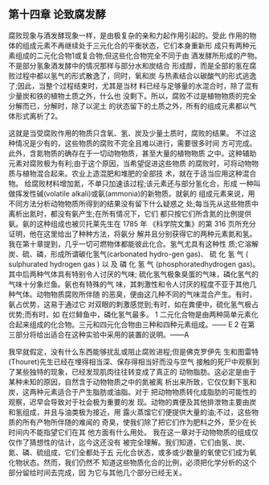 ## 第十四章 论致腐发酵

腐败现象与酒发酵现象一样，是由极复杂的亲和力起作用引起的。受此 作用的物体的组成元素不再继续处于三元化合的平衡状态，它们本身重新形 成只有两种元素组成的二元化合物1或复合物;但这些化合物完全不同于由 酒发酵所形成的产物。不是部分氢象酒发酵中的情况那样与部分水和炭结合 形成醇，而是全部的氢在腐败过程中都以氢气的形式散逸了，同时，氧和炭 与热素结合以碳酸气的形式逃逸了;因此，当整个过程结束时，尤其是当材 料已经与足够量的水混合时，除了混有少量炭和铁的植物土质之外，什么也 没剩下。所以，腐败不过是植物物质的完全分解而已，分解时，除了以泥土 的状态留下的土质之外，所有的组成元素都以气体形式离析了2。

这就是当受腐败作用的物质只含氧、氢、炭及少量土质时，腐败的结果。 不过这种情况是少有的，这些物质的腐败不完全且难以进行，需要很多时间 方可完成。此外，含氮物质的确存在于一切动物物质，甚至大量的植物物质 之中。这种辅助元素对腐败极为有利;由于这个原因，当希望促进这些物质 的腐败时，可将动物物质与植物混合起来。农业上造混肥和堆肥的全部技 术，就在于适当应用这种混合物。
给腐败材料增加氮，不单只加速该过程;该元素还与部分氢化合，形成 一种叫做挥发性碱(volatile alkali)或氨(ammonia)的新物质。就氨的 组成元素来说，用不同方法分析动物物质所得到的结果没有留下什么疑惑之 处;每当先从这些物质中离析出氮时，都没有氨产生;在所有情况下，它们 都只按它们所含氮的比例提供氨。氨的这种组成也被贝托莱先生在 1785 年 《科学院文集》的第 316 页所充分证明，他在这里给出了种种方法，将氨分 解并且分别获得它的两种元素氮和氢。
我在第十章提到，几乎一切可燃物体都能彼此化合。氢气尤具有这种性 质;它溶解炭、硫、磷，形成所谓碳化氢气(carbonated hydro-gen gas)、 硫 化 氢 气 ( sulphurated hydrogen gas ) 以 及 磷 化 氢 气 (phosphoratedhydrogen gas)。其中后两种气体具有特别令人讨厌的气味; 硫化氢气极象臭蛋的气味，磷化氢气的气味十分象烂鱼。氨也有特殊的气 味，其刺激性和令人讨厌的程度不亚于其他几种气体。动物物质腐败所伴随 的恶臭，便由这几种不同的气味混合产生。有时，氨占优势，这易于通过它 对双眼的刺激感觉到;有时，如在粪便中，硫化氢气极占优势;而有时，如 在烂鲱鱼中，磷化氢气最多。
1 二元化合物是由两种简单元素化合起来组成的化合物。三元和四元化合物由三种和四种元素组成。——
E
2 在第三部分将给出适合在这种实验中采用的装置的说明。——A
 
我早就假定，没有什么东西能够扰乱或阻止腐败进程;但是佛克罗伊先 生和图雷特(Thouret)先生已经在埋得相当深、保存得相当好而没与空气 接触的死尸中观察到了某些独特的现象，已经发现肌肉往往转变成了真正的 动物脂肪。这必定是由于某种未知的原因，自然含于动物物质之中的氮被离 析出来所致，它仅仅剩下氢和炭，这两种元素适合于产生脂肪或油脂。对于 把动物物质转化成脂肪的可能性的观察，迟早会导致对于社会极为重要的发 现。动物的粪便及其他排泄物主要由炭和氢组成，并且与油类极为接近，用 露火蒸馏它们便提供大量的油;不过，这些物质的所有产物所伴随的难闻的 奇臭，使我们除了把它们作为肥料之外，至少在长时间内不能指望它们在其 他方面有什么用处。
我在这一章对于动物物质的组成仅仅作了猜想性的估计，迄今这还没有 被完全理解。我们知道，它们由氢、炭、氮、磷、硫组成，它们全都处于五 元化合状态，或多或少数量的氧使它们成为氧化物状态。然而，我们仍然不 知道这些物质化合的比例，必须把化学分析的这个部分留给时间去完成，因 为它与其他几个部分已经无关。